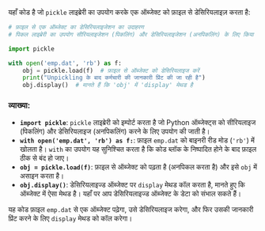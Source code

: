 यहाँ कोड है जो `pickle` लाइब्रेरी का उपयोग करके एक ऑब्जेक्ट को फ़ाइल से डेसिरियलाइज़ करता है:

```python
# फ़ाइल से एक ऑब्जेक्ट का डेसिरियलाइजेशन का उदाहरण
# पिकल लाइब्रेरी का उपयोग सीरियलाइजेशन (पिकलिंग) और डेसिरियलाइजेशन (अनपिकलिंग) के लिए किया जाता है

import pickle

with open('emp.dat', 'rb') as f:
    obj = pickle.load(f)  # फ़ाइल से ऑब्जेक्ट को डेसिरियलाइज करें
    print("Unpickling के बाद कर्मचारी की जानकारी प्रिंट की जा रही है")
    obj.display()  # मानते हैं कि 'obj' में 'display' मेथड है
```

### व्याख्या:
- **`import pickle`**: `pickle` लाइब्रेरी को इम्पोर्ट करता है जो Python ऑब्जेक्ट्स को सीरियलाइज (पिकलिंग) और डेसिरियलाइज (अनपिकलिंग) करने के लिए उपयोग की जाती है।
- **`with open('emp.dat', 'rb') as f:`**: फ़ाइल `emp.dat` को बाइनरी रीड मोड (`'rb'`) में खोलता है। `with` का उपयोग यह सुनिश्चित करता है कि कोड ब्लॉक के निष्पादित होने के बाद फ़ाइल ठीक से बंद हो जाए।
- **`obj = pickle.load(f)`**: फ़ाइल से ऑब्जेक्ट को पढ़ता है (अनपिकल करता है) और इसे `obj` में असाइन करता है।
- **`obj.display()`**: डेसिरियलाइज्ड ऑब्जेक्ट पर `display` मेथड कॉल करता है, मानते हुए कि ऑब्जेक्ट में ऐसा मेथड है। यहाँ पर आप डेसिरियलाइज्ड ऑब्जेक्ट के डेटा को संभाल सकते हैं।

यह कोड फ़ाइल `emp.dat` से एक ऑब्जेक्ट पढ़ेगा, उसे डेसिरियलाइज करेगा, और फिर उसकी जानकारी प्रिंट करने के लिए `display` मेथड को कॉल करेगा।
